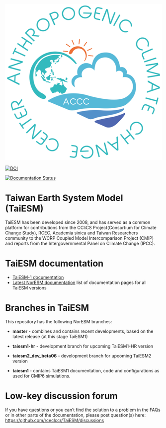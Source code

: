 ![TaiESM logo](img/ac3_logo.jpg)

[![DOI](https://doi.org/10.5281/zenodo.3626654.svg)](https://doi.org/10.5281/gmd-13-3887-2020)


[![Documentation Status](https://readthedocs.org/projects/taiesm-docs/badge/?version=latest)](https://taiesm-docs.readthedocs.io/en/latest/?badge=latest)

# Taiwan Earth System Model (TaiESM)

TaiESM has been developed since 2008, and has served as a common platform for contributions from the CCliCS Project(Consortium for Climate Change Study), RCEC, Academia sinica and Taiwan Researchers community to the WCRP Coupled Model Intercomparison Project (CMIP) and reports from the Intergovernmental Panel on Climate Change (IPCC).


# TaiESM documentation

- [TaiESM-1 documentation](https://taiesm-docs.readthedocs.io/en/taiesm1)
- [Latest NorESM documentation](https://taiesm-docs.readthedocs.io/en/latest) list of documentation pages for all TaiESM versions


# Branches in TaiESM

This repository has the following NorESM branches:

* **master** - combines and contains recent developments, based on the latest release (at this stage TaiESM1)

* **taiesm1-hr** - development branch for upcoming TaiESM1-HR version

* **taiesm2_dev_beta06** - development branch for upcoming TaiESM2 version

* **taiesm1** - contains TaiESM1 documentation, code and configurations as used for CMIP6 simulations.


# Low-key discussion forum

If you have questions or you can’t find the solution to a problem in the FAQs or in other parts of the documentation, please post question(s) here: 
https://github.com/rceclccr/TaiESM/discussions
